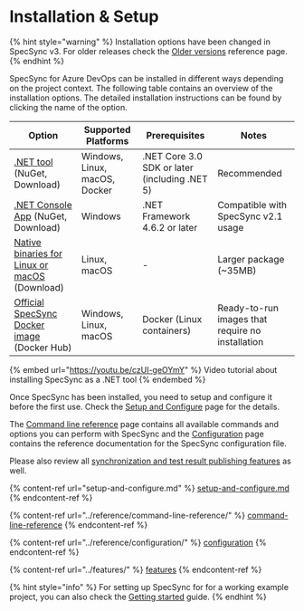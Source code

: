 # Installation & Setup

{% hint style="warning" %}
Installation options have been changed in SpecSync v3. For older releases check the [Older versions](../reference/older-versions.md) reference page.
{% endhint %}

SpecSync for Azure DevOps can be installed in different ways depending on the project context. The following table contains an overview of the installation options. The detailed installation instructions can be found by clicking the name of the option.

| Option                                                              | Supported Platforms           | Prerequisites                                 | Notes                                            |
| ------------------------------------------------------------------- | ----------------------------- | --------------------------------------------- | ------------------------------------------------ |
| [.NET tool](dotnet-core-tool.md) (NuGet, Download)                  | Windows, Linux, macOS, Docker | .NET Core 3.0 SDK or later (including .NET 5) | Recommended                                      |
| [.NET Console App](dotnet-console.md) (NuGet, Download)             | Windows                       | .NET Framework 4.6.2 or later                 | Compatible with SpecSync v2.1 usage              |
| [Native binaries for Linux or macOS](native-binaries.md) (Download) | Linux, macOS                  | -                                             | Larger package (\~35MB)                          |
| [Official SpecSync Docker image](docker-image.md) (Docker Hub)      | Windows, Linux, macOS         | Docker (Linux containers)                     | Ready-to-run images that require no installation |

{% embed url="https://youtu.be/czUI-geOYmY" %}
Video tutorial about installing SpecSync as a .NET tool
{% endembed %}

Once SpecSync has been installed, you need to setup and configure it before the first use. Check the [Setup and Configure](setup-and-configure.md) page for the details.&#x20;

The [Command line reference](../reference/command-line-reference/) page contains all available commands and options you can perform with SpecSync and the [Configuration](../reference/configuration/) page contains the reference documentation for the SpecSync configuration file.

Please also review all [synchronization and test result publishing features](../features/) as well.

{% content-ref url="setup-and-configure.md" %}
[setup-and-configure.md](setup-and-configure.md)
{% endcontent-ref %}

{% content-ref url="../reference/command-line-reference/" %}
[command-line-reference](../reference/command-line-reference/)
{% endcontent-ref %}

{% content-ref url="../reference/configuration/" %}
[configuration](../reference/configuration/)
{% endcontent-ref %}

{% content-ref url="../features/" %}
[features](../features/)
{% endcontent-ref %}

{% hint style="info" %}
For setting up SpecSync for for a working example project, you can also check the [Getting started](../getting-started/) guide.
{% endhint %}







